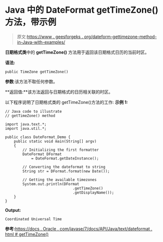 # Java 中的 DateFormat getTimeZone()方法，带示例

> 原文:[https://www . geesforgeks . org/dateform-gettimezone-method-in-Java-with-examples/](https://www.geeksforgeeks.org/dateformat-gettimezone-method-in-java-with-examples/)

**日期格式类**中的 **getTimeZone()** 方法用于返回该日期格式日历的当前时区。

**语法:**

```
public TimeZone getTimeZone()
```

**参数**:该方法不取任何参数。

**返回值:**该方法返回与日期格式的日历相关联的时区。

以下程序说明了日期格式类的 getTimeZone()方法的工作:
**示例 1:**

```
// Java code to illustrate
// getTimeZone() method

import java.text.*;
import java.util.*;

public class DateFormat_Demo {
    public static void main(String[] argv)
    {
        // Initializing the first formatter
        DateFormat DFormat
            = DateFormat.getDateInstance();

        // Converting the dateformat to string
        String str = DFormat.format(new Date());

        // Getting the available timezones
        System.out.println(DFormat
                               .getTimeZone()
                               .getDisplayName());
    }
}
```

**Output:**

```
Coordinated Universal Time

```

**参考:**[https://docs . Oracle . com/javase/7/docs/API/Java/text/dateformat . html # getTimeZone()](https://docs.oracle.com/javase/7/docs/api/java/text/DateFormat.html#getTimeZone())